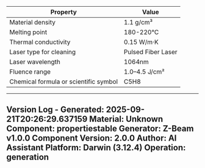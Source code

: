 | Property | Value |
|----------|-------|
| Material density | 1.1 g/cm³ |
| Melting point | 180-220°C |
| Thermal conductivity | 0.15 W/m·K |
| Laser type for cleaning | Pulsed Fiber Laser |
| Laser wavelength | 1064nm |
| Fluence range | 1.0–4.5 J/cm² |
| Chemical formula or scientific symbol | C5H8 |


---
Version Log - Generated: 2025-09-21T20:26:29.637159
Material: Unknown
Component: propertiestable
Generator: Z-Beam v1.0.0
Component Version: 2.0.0
Author: AI Assistant
Platform: Darwin (3.12.4)
Operation: generation
---